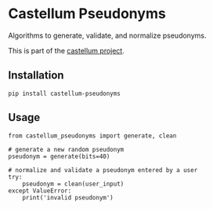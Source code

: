 # Castellum Pseudonyms

Algorithms to generate, validate, and normalize pseudonyms.

This is part of the [castellum
project](https://www.mpib-berlin.mpg.de/research-data/castellum).

## Installation

    pip install castellum-pseudonyms

## Usage

    from castellum_pseudonyms import generate, clean

    # generate a new random pseudonym
    pseudonym = generate(bits=40)

    # normalize and validate a pseudonym entered by a user
    try:
        pseudonym = clean(user_input)
    except ValueError:
        print('invalid pseudonym')
